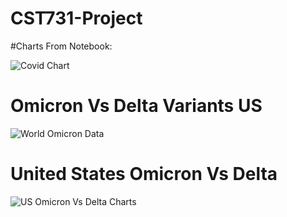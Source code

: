# CST731-Project

#Charts From Notebook: 

![Covid Chart](https://user-images.githubusercontent.com/21264323/161865841-08438aa6-cf6d-45b9-9d1c-4fed43bc1cef.png)

# Omicron Vs Delta Variants US
![World Omicron Data](https://user-images.githubusercontent.com/21264323/161866046-2f5fb219-b72b-4580-96fd-725fbd7b6738.PNG)

# United States Omicron Vs Delta
![US Omicron Vs Delta Charts](https://user-images.githubusercontent.com/21264323/161866103-8e09aa06-c501-4d88-b238-5c4a07e1d095.PNG)
